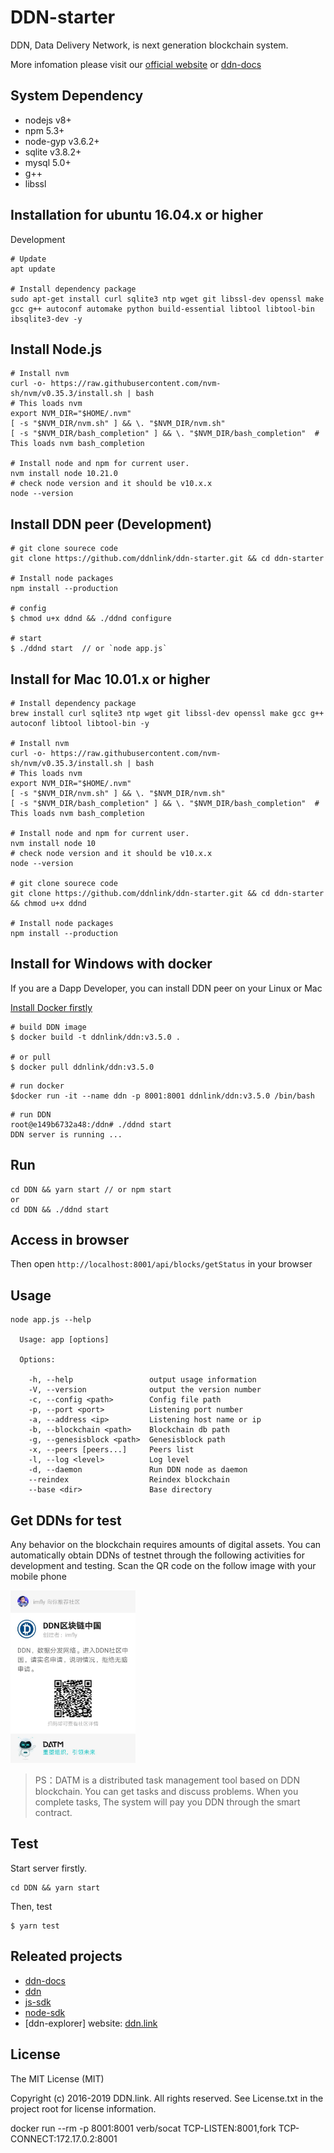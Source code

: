 # DDN-starter

DDN, Data Delivery Network, is next generation blockchain system.

More infomation please visit our [official website](https://www.ddn.link) or [ddn-docs](https://github.com/ddnlink/ddn-docs)

## System Dependency

- nodejs v8+
- npm 5.3+
- node-gyp v3.6.2+ 
- sqlite v3.8.2+
- mysql 5.0+
- g++
- libssl

## Installation for ubuntu 16.04.x or higher

Development

```
# Update
apt update

# Install dependency package
sudo apt-get install curl sqlite3 ntp wget git libssl-dev openssl make gcc g++ autoconf automake python build-essential libtool libtool-bin ibsqlite3-dev -y
```

## Install Node.js

```
# Install nvm
curl -o- https://raw.githubusercontent.com/nvm-sh/nvm/v0.35.3/install.sh | bash
# This loads nvm
export NVM_DIR="$HOME/.nvm"
[ -s "$NVM_DIR/nvm.sh" ] && \. "$NVM_DIR/nvm.sh" 
[ -s "$NVM_DIR/bash_completion" ] && \. "$NVM_DIR/bash_completion"  # This loads nvm bash_completion

# Install node and npm for current user.
nvm install node 10.21.0
# check node version and it should be v10.x.x
node --version
```

## Install DDN peer (Development)

```
# git clone sourece code
git clone https://github.com/ddnlink/ddn-starter.git && cd ddn-starter 

# Install node packages
npm install --production 

# config
$ chmod u+x ddnd && ./ddnd configure

# start
$ ./ddnd start  // or `node app.js`
```

## Install for Mac 10.01.x or higher

```
# Install dependency package
brew install curl sqlite3 ntp wget git libssl-dev openssl make gcc g++ autoconf libtool libtool-bin -y

# Install nvm
curl -o- https://raw.githubusercontent.com/nvm-sh/nvm/v0.35.3/install.sh | bash
# This loads nvm
export NVM_DIR="$HOME/.nvm"
[ -s "$NVM_DIR/nvm.sh" ] && \. "$NVM_DIR/nvm.sh" 
[ -s "$NVM_DIR/bash_completion" ] && \. "$NVM_DIR/bash_completion"  # This loads nvm bash_completion

# Install node and npm for current user.
nvm install node 10
# check node version and it should be v10.x.x
node --version

# git clone sourece code
git clone https://github.com/ddnlink/ddn-starter.git && cd ddn-starter && chmod u+x ddnd

# Install node packages
npm install --production
```

## Install for Windows with docker

If you are a Dapp Developer, you can install DDN peer on your Linux or Mac

[Install Docker firstly](https://store.docker.com/search?offering=community&type=edition)

```
# build DDN image
$ docker build -t ddnlink/ddn:v3.5.0 .

# or pull
$ docker pull ddnlink/ddn:v3.5.0
```

```
# run docker
$docker run -it --name ddn -p 8001:8001 ddnlink/ddn:v3.5.0 /bin/bash
```

```
# run DDN
root@e149b6732a48:/ddn# ./ddnd start
DDN server is running ...
```

## Run 

```
cd DDN && yarn start // or npm start
or
cd DDN && ./ddnd start
```

## Access in browser

Then open `http://localhost:8001/api/blocks/getStatus` in your browser

## Usage

```
node app.js --help

  Usage: app [options]

  Options:

    -h, --help                 output usage information
    -V, --version              output the version number
    -c, --config <path>        Config file path
    -p, --port <port>          Listening port number
    -a, --address <ip>         Listening host name or ip
    -b, --blockchain <path>    Blockchain db path
    -g, --genesisblock <path>  Genesisblock path
    -x, --peers [peers...]     Peers list
    -l, --log <level>          Log level
    -d, --daemon               Run DDN node as daemon
    --reindex                  Reindex blockchain
    --base <dir>               Base directory
```

## Get DDNs for test

Any behavior on the blockchain requires amounts of digital assets. You can automatically obtain DDNs of testnet through the following activities for development and testing. Scan the QR code on the follow image with your mobile phone

<img src="./docs/datm.jpg" width="200px">

> PS：DATM is a distributed task management tool based on DDN blockchain. You can get tasks and discuss problems. When you complete tasks, The system will pay you DDN through the smart contract.

## Test

Start server firstly.
```
cd DDN && yarn start
```

Then, test
```
$ yarn test
```

## Releated projects

- [ddn-docs](https://github.com/ddnlink/ddn-docs)
- [ddn](https://github.com/ddnlink/ddn)
- [js-sdk](https://github.com/ddnlink/ddn/packages/js-sdk)
- [node-sdk](https://github.com/ddnlink/node-sdk)
- [ddn-explorer] website: [ddn.link](http://mainnet.ddn.link)

## License

The MIT License (MIT)

Copyright (c) 2016-2019 DDN.link. All rights reserved. See License.txt in the project root for license information.


docker run --rm -p 8001:8001 verb/socat TCP-LISTEN:8001,fork TCP-CONNECT:172.17.0.2:8001
